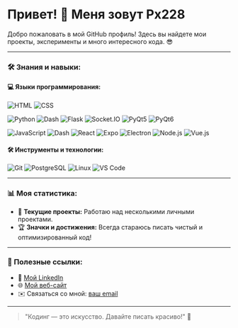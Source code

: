 # Привет! 👋 Меня зовут Px228

Добро пожаловать в мой GitHub профиль! Здесь вы найдете мои проекты, эксперименты и много интересного кода. 😎



---

### 🛠️ Знания и навыки:
#### 💻 Языки программирования:
<p>
<img src="https://img.shields.io/badge/HTML-E34F26?style=for-the-badge&logo=html5&logoColor=white" alt="HTML"/>
<img src="https://img.shields.io/badge/CSS-1572B6?style=for-the-badge&logo=css3&logoColor=white" alt="CSS"/>
</p>

<p>
<img src="https://img.shields.io/badge/Python-3776AB?style=for-the-badge&logo=python&logoColor=white" alt="Python"/>
<img src="https://img.shields.io/badge/—-gray?style=flat-square" alt="Dash" />
   <img src="https://img.shields.io/badge/Flask-000000?style=for-the-badge&logo=flask&logoColor=white" alt="Flask"/>
   <img src="https://img.shields.io/badge/socket.io-010101?style=for-the-badge&logo=socket.io&logoColor=white" alt="Socket.IO"/>
   <img src="https://img.shields.io/badge/PyQt5-41CD52?style=for-the-badge&logo=qt&logoColor=white" alt="PyQt5"/>
   <img src="https://img.shields.io/badge/PyQt6-41CD52?style=for-the-badge&logo=qt&logoColor=white" alt="PyQt6"/>
</p>


<p>
   <img src="https://img.shields.io/badge/JavaScript-F7DF1E?style=for-the-badge&logo=javascript&logoColor=black" alt="JavaScript"/>
   <img src="https://img.shields.io/badge/—-gray?style=flat-square" alt="Dash" />
   <img src="https://img.shields.io/badge/React-61DAFB?style=for-the-badge&logo=react&logoColor=black" alt="React"/>
   <img src="https://img.shields.io/badge/Expo-000020?style=for-the-badge&logo=expo&logoColor=white" alt="Expo"/>
   <img src="https://img.shields.io/badge/Electron-47848F?style=for-the-badge&logo=electron&logoColor=white" alt="Electron"/>
   <img src="https://img.shields.io/badge/Node.js-339933?style=for-the-badge&logo=nodedotjs&logoColor=white" alt="Node.js"/>
   <img src="https://img.shields.io/badge/Vue.js-4FC08D?style=for-the-badge&logo=vue.js&logoColor=white" alt="Vue.js"/>
</p>


#### 🛠️ Инструменты и технологии:
<p>
   <img src="https://img.shields.io/badge/Git-F05032?style=for-the-badge&logo=git&logoColor=white" alt="Git"/>
   <img src="https://img.shields.io/badge/PostgreSQL-336791?style=for-the-badge&logo=postgresql&logoColor=white" alt="PostgreSQL"/>
   <img src="https://img.shields.io/badge/Linux%20cmd-FCC624?style=for-the-badge&logo=linux&logoColor=black" alt="Linux"/>
   <img src="https://img.shields.io/badge/VS%20Code-007ACC?style=for-the-badge&logo=visual-studio-code&logoColor=white" alt="VS Code"/>
</p>

---

### 📊 Моя статистика:
- 🔧 **Текущие проекты:** Работаю над несколькими личными проектами.
- 🏆 **Значки и достижения:** Всегда стараюсь писать чистый и оптимизированный код!

---

### 🔗 Полезные ссылки:
- 💼 [Мой LinkedIn](https://linkedin.com/in/ваше-имя)
- 🌐 [Мой веб-сайт](https://ваш-сайт)
- ✉️ Связаться со мной: [ваш email](mailto:ваш-email)

---

> "Кодинг — это искусство. Давайте писать красиво!" 🎨
